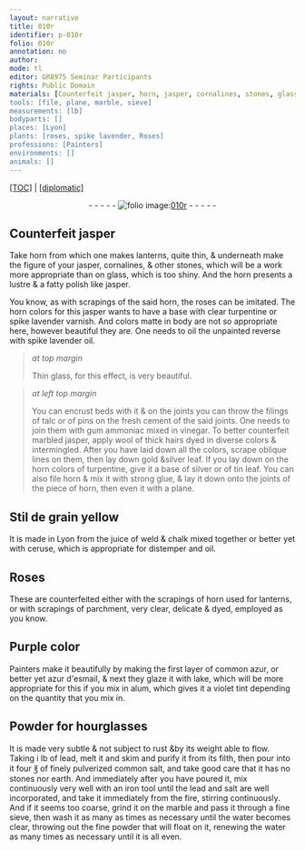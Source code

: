 ```yaml
---
layout: narrative
title: 010r
identifier: p-010r
folio: 010r
annotation: no
author:
mode: tl
editor: GR8975 Seminar Participants
rights: Public Domain
materials: [Counterfeit jasper, horn, jasper, cornalines, stones, glass, roses, clear turpentine, spike lavender varnish, oil, spike lavender oil, filings of talc or of pins, cement, gum ammoniac, vinegar, marbled jasper, wool of thick hairs, gold &silver leaf, turpentine, silver, tin leaf, strong glue, Stil de grain yellow, juice of weld, chalk, ceruse, distemper, horn used for lanterns, parchment, common azur, azur d'esmail, lake, alum, lead, common salt, iron, salt, marble, water]
tools: [file, plane, marble, sieve]
measurements: [lb]
bodyparts: []
places: [Lyon]
plants: [roses, spike lavender, Roses]
professions: [Painters]
environments: []
animals: []
---
```


 <p><a href="{{ site.baseurl }}/translation/">[TOC]</a> | <a href="{{ site.baseurl }}/texts/p-010r_tc/" target="_blank">[diplomatic]</a></p><div class="folio" align="center">- - - - - <a href="http://gallica.bnf.fr/ark:/12148/btv1b10500001g/f25.image" target="_blank"><img src="https://cu-mkp.github.io/2017-workshop-edition/assets/photo-icon.png" alt="folio image: " style="display:inline-block; margin-bottom:-3px;"/>010r</a> - - - - - </div>  
  

## <span class="m">Counterfeit jasper</span>

 
Take <span class="m">horn</span> from which one makes lanterns, quite thin, & underneath make the figure of your <span class="m">jasper</span>, <span class="m">cornalines</span>, & other <span class="m">stones</span>, which will be a work more appropriate than on <span class="m">glass</span>, which is too shiny. And the <span class="m">horn</span> presents a lustre & a fatty polish like <span class="m">jasper</span>.
 
You know, as with scrapings of the said <span class="m">horn</span>, the <span class="m"><span class="pa">roses</span></span> can be imitated. The <span class="del">horn</span> colors for this <span class="m">jasper</span> wants to have a base with <span class="m">clear turpentine</span> or <span class="m"><span class="pa">spike lavender</span> varnish</span>. <span class="add">And colors matte in body are not so appropriate here, however beautiful they are.</span> <span class="add">One needs to <span class="m">oil</span> the unpainted reverse with <span class="m"><span class="pa">spike lavender</span> oil</span>.</span>
 
> *at top margin*
> 
> 
>  Thin <span class="m">glass</span>, for this effect, is very beautiful.
 
> *at left top margin*
> 
> 
>  You can encrust beds with it & on the joints you can throw the <span class="m">filings of talc or of pins</span> on the fresh <span class="m">cement</span> of the said joints. One needs to join them with <span class="m">gum ammoniac</span> mixed in <span class="m">vinegar</span>. To better counterfeit <span class="m">marbled jasper</span>, apply <span class="m">wool of thick hairs</span> dyed in diverse colors & intermingled. After you have laid down all the colors, scrape oblique lines on them, then lay down <span class="m">gold &silver leaf</span>. If you lay down on the <span class="m">horn</span> colors of <span class="m">turpentine</span>, give it a base of <span class="m">silver</span> or of <span class="m">tin leaf</span>. You can also <span class="tl">file</span> <span class="m">horn</span> & mix it with <span class="m">strong glue</span>, & lay it down onto the joints of the piece of <span class="m">horn</span>, then even it with a <span class="tl">plane</span>.
 
 
  

## <span class="m">Stil de grain yellow</span>

 
It is made in <span class="pl">Lyon</span> from the <span class="m">juice of weld</span> & <span class="m">chalk</span> mixed together or better yet with <span class="m">ceruse</span>, which is appropriate for <span class="m">distemper</span> and <span class="m">oil</span>. 
 
 
  

## <span class="pa">Roses</span>

 
These are counterfeited either with the scrapings of <span class="del"><span class="ill"></span></span> <span class="m">horn used for lanterns</span>, or with scrapings of <span class="m">parchment</span>, very clear, delicate & dyed, employed as you know.
 
 
  

## Purple color

 
<span class="pro">Painters</span> make it beautifully by making the first layer of <span class="m">common azur</span>, or better yet <span class="m">azur d'esmail</span>, & next they glaze it with <span class="m">lake</span>, which will be more appropriate for this if you mix in <span class="m">alum</span>, which gives it a violet tint depending on the quantity that you mix in.
 
 
  

## Powder for hourglasses

 
It is made very subtle & not subject to rust &by its weight able to flow. Taking i <span class="ms">lb</span> of <span class="m">lead</span>, melt it and skim and purify it from its filth, then pour into it four ℥ of finely pulverized <span class="m">common salt</span>, and take good care that it has no <span class="m">stones</span> nor earth. And immediately after you have poured it, mix continuously very well with an <span class="m">iron</span> <span class="sup">tool</span> until the <span class="m">lead</span> and <span class="m">salt</span> are well incorporated, and take it immediately from the fire, stirring continuously. And if it seems too coarse, grind it on the <span class="tl"><span class="m">marble</span></span> and pass it through a fine <span class="tl">sieve</span>, then wash it as many as times as necessary until the <span class="m">water</span> becomes clear, throwing out the fine powder that will float on it, renewing the <span class="m">water</span> as many times as necessary until it is all even.
 
 
